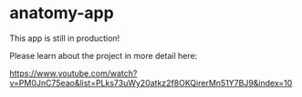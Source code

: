 # anatomy-app
This app is still in production!

Please learn about the project in more detail here:

https://www.youtube.com/watch?v=PM0JnC75eao&list=PLks73uWy20atkz2f8OKQirerMn51Y7BJ9&index=10
